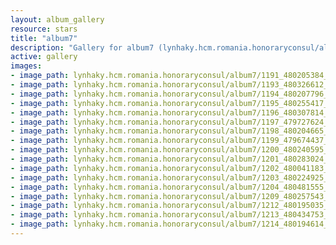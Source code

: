 ```yaml
---
layout: album_gallery
resource: stars
title: "album7"
description: "Gallery for album7 (lynhaky.hcm.romania.honoraryconsul/album7)"
active: gallery
images:
- image_path: lynhaky.hcm.romania.honoraryconsul/album7/1191_480205384_1167903671360258_5366941817539425925_n.jpg
- image_path: lynhaky.hcm.romania.honoraryconsul/album7/1193_480326612_1167900951360530_2947847768539188939_n.jpg
- image_path: lynhaky.hcm.romania.honoraryconsul/album7/1194_480207796_1167900894693869_1452076839457262402_n.jpg
- image_path: lynhaky.hcm.romania.honoraryconsul/album7/1195_480255417_1167900811360544_8883371615936556083_n.jpg
- image_path: lynhaky.hcm.romania.honoraryconsul/album7/1196_480307814_1167900841360541_1995159203536398050_n.jpg
- image_path: lynhaky.hcm.romania.honoraryconsul/album7/1197_479727624_1167900768027215_2234451712054428613_n.jpg
- image_path: lynhaky.hcm.romania.honoraryconsul/album7/1198_480204665_1167901058027186_4227786159186563361_n.jpg
- image_path: lynhaky.hcm.romania.honoraryconsul/album7/1199_479674437_1167900838027208_6123877075838508449_n.jpg
- image_path: lynhaky.hcm.romania.honoraryconsul/album7/1200_480240595_1167900834693875_6766532618101587593_n.jpg
- image_path: lynhaky.hcm.romania.honoraryconsul/album7/1201_480283024_1167900824693876_2919112380990327335_n.jpg
- image_path: lynhaky.hcm.romania.honoraryconsul/album7/1202_480041183_1167900848027207_7958778733868758104_n.jpg
- image_path: lynhaky.hcm.romania.honoraryconsul/album7/1203_480224925_1167901068027185_2469468260991875689_n.jpg
- image_path: lynhaky.hcm.romania.honoraryconsul/album7/1204_480481555_1167900718027220_6777196556942640224_n.jpg
- image_path: lynhaky.hcm.romania.honoraryconsul/album7/1209_480257543_1167899994693959_3277152629893649262_n.jpg
- image_path: lynhaky.hcm.romania.honoraryconsul/album7/1212_480195035_1167899748027317_3543373824502437191_n.jpg
- image_path: lynhaky.hcm.romania.honoraryconsul/album7/1213_480434753_1167899878027304_8511601151251906349_n.jpg
- image_path: lynhaky.hcm.romania.honoraryconsul/album7/1214_480194614_1167899841360641_7882328151976980486_n.jpg
---
```

